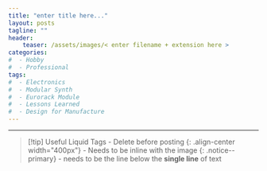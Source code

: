 ```yaml
---
title: "enter title here..."
layout: posts
tagline: ""
header:
    teaser: /assets/images/< enter filename + extension here >
categories:
#  - Hobby
#  - Professional
tags:
#  - Electronics
#  - Modular Synth
#  - Eurorack Module
#  - Lessons Learned
#  - Design for Manufacture
---
```

---



>[!tip] Useful Liquid Tags - Delete before posting
{: .align-center width="400px"} - Needs to be inline with the image
{: .notice--primary} - needs to be the line below the **single line** of text

